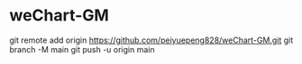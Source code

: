 # weChart-GM
git remote add origin https://github.com/peiyuepeng828/weChart-GM.git
git branch -M main
git push -u origin main
